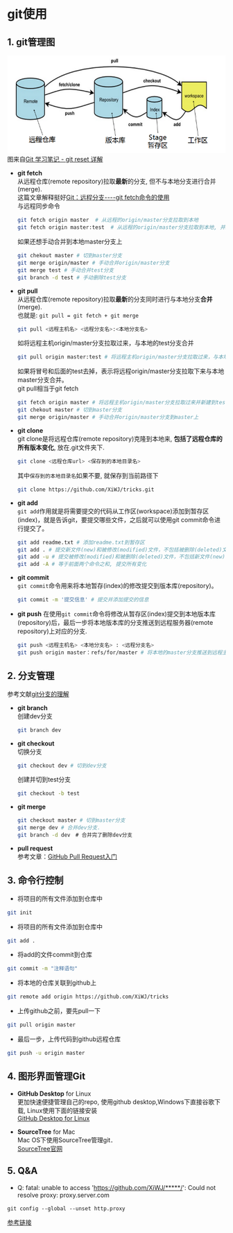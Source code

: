 # git使用
## 1. git管理图
![](pics/git_pic.png)<br>
图来自[Git 学习笔记 - git reset 详解](https://zhouhao.me/2017/08/27/detailed-explanation-of-git-reset/)

- **git fetch** <br>
  从远程仓库(remote repository)拉取**最新**的分支, 但不与本地分支进行合并(merge).<br>
  这篇文章解释挺好[Git：远程分支----git fetch命令的使用](https://blog.csdn.net/qq_42780289/article/details/98049574)<br>
  与远程同步命令
  ```bash
  git fetch origin master  # 从远程的origin/master分支拉取到本地
  git fetch origin master:test  # 从远程的origin/master分支拉取到本地, 并新建一个test分支
  ```
  如果还想手动合并到本地master分支上<br>
  ```bash
  git chekout master # 切到master分支
  git merge origin/master # 手动合并origin/master分支
  git merge test # 手动合并test分支
  git branch -d test # 手动删除test分支 
  ```

- **git pull** <br>
  从远程仓库(remote repository)拉取**最新**的分支同时进行与本地分支**合并**(merge).<br>
  也就是: ```git pull = git fetch + git merge``` <br>
  ```bash
  git pull <远程主机名> <远程分支名>:<本地分支名>
  ```
  如将远程主机origin/master分支拉取过来，与本地的test分支合并<br>
  ```bash
  git pull origin master:test # 将远程主机origin/master分支拉取过来，与本地的test分支合并
  ```
  如果将冒号和后面的test去掉，表示将远程origin/master分支拉取下来与本地master分支合并。<br>
  git pull相当于git fetch<br>
  ```bash
  git fetch origin master # 将远程主机origin/master分支拉取过来并新建到test分支
  git chekout master # 切到master分支
  git merge origin/master # 手动合并origin/master分支到master上
  ```
  
- **git clone**<br>
  git clone是将远程仓库(remote repository)克隆到本地来, **包括了远程仓库的所有版本变化**, 放在.git文件夹下.<br>
  ```bash
  git clone <远程仓库url> <保存到的本地目录名>
  ```
  其中`保存到的本地目录名`如果不要, 就保存到当前路径下<br>
  ```bash
  git clone https://github.com/XiWJ/tricks.git
  ```
  
- **git add**<br>
  `git add`作用就是将需要提交的代码从工作区(workspace)添加到暂存区(index)，就是告诉git，要提交哪些文件，之后就可以使用git commit命令进行提交了。<br>
  ```bash
  git add readme.txt # 添加readme.txt到暂存区
  git add . # 提交新文件(new)和被修改(modified)文件，不包括被删除(deleted)文件
  git add -u # 提交被修改(modified)和被删除(deleted)文件，不包括新文件(new)
  git add -A # 等于前面两个命令之和, 提交所有变化
  ```

- **git commit**<br>
  `git commit`命令用来将本地暂存(index)的修改提交到版本库(repository)。<br>
  ```bash
  git commit -m '提交信息' # 提交并添加提交的信息
  ```
  
- **git push**
  在使用`git commit`命令将修改从暂存区(index)提交到本地版本库(repository)后，最后一步将本地版本库的分支推送到远程服务器(remote repository)上对应的分支.
  ```bash
  git push <远程主机名> <本地分支名> : <远程分支名>
  git push origin master：refs/for/master # 将本地的master分支推送到远程主机origin上的对应master分支
  ```

## 2. 分支管理
参考文献[git分支的理解](https://www.cnblogs.com/matengfei123/p/8252128.html)<br>
- **git branch**<br>
  创建dev分支<br>
  ```bash
  git branch dev
  ```
- **git checkout**<br>
  切换分支<br>
  ```bash
  git checkout dev # 切到dev分支
  ```
  创建并切到test分支<br>
  ```bash
  git checkout -b test
  ```
- **git merge**<br>
  ```bash
  git checkout master # 切到master分支
  git merge dev # 合并dev分支．
  git branch -d dev　# 合并完了删除dev分支
  ```
- **pull request**<br>
  参考文章：[GitHub Pull Request入门](https://zhuanlan.zhihu.com/p/51199833)

## 3. 命令行控制
- 将项目的所有文件添加到仓库中
```bash
git init
```
- 将项目的所有文件添加到仓库中
```bash
git add .
```
- 将add的文件commit到仓库
```bash
git commit -m "注释语句"
```
- 将本地的仓库关联到github上
```bash
git remote add origin https://github.com/XiWJ/tricks
```
- 上传github之前，要先pull一下
```bash
git pull origin master
```
- 最后一步，上传代码到github远程仓库
```bash
git push -u origin master
```

## 4. 图形界面管理Git
- **GitHub Desktop** for Linux<br>
 更加快速便捷管理自己的repo, 使用github desktop,Windows下直接谷歌下载, Linux使用下面的链接安装<br>
[GitHub Desktop for Linux](https://github.com/shiftkey/desktop)

- **SourceTree** for Mac<br>
  Mac OS下使用SourceTree管理git．<br>
  [SourceTree官网](https://www.sourcetreeapp.com/)

## 5. Q&A
- Q: fatal: unable to access 'https://github.com/XiWJ/*****/': Could not resolve proxy: proxy.server.com
```
git config --global --unset http.proxy
```
[参考链接](https://github.com/desktop/desktop/issues/3878#issuecomment-436653069)

